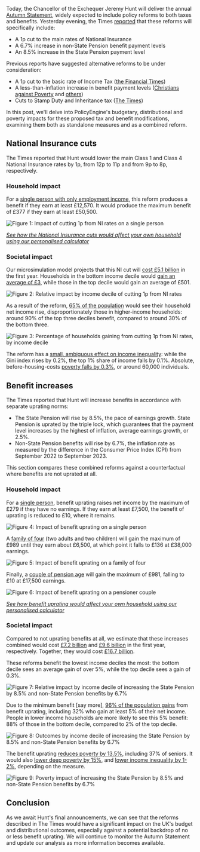 Today, the Chancellor of the Exchequer Jeremy Hunt will deliver the annual [Autumn Statement](https://commonslibrary.parliament.uk/what-is-the-autumn-statement/), widely expected to include policy reforms to both taxes and benefits. Yesterday evening, the Times [reported](https://www.thetimes.co.uk/article/national-living-wage-rise-jeremy-hunt-autumn-statement-j9f0pssxw) that these reforms will specifically include:

* A 1p cut to the main rates of National Insurance
* A 6.7% increase in non-State Pension benefit payment levels
* An 8.5% increase in the State Pension payment level

Previous reports have suggested alternative reforms to be under consideration:

* A 1p cut to the basic rate of Income Tax ([the Financial Times](https://www.ft.com/content/aafea716-30d5-4518-98fe-169f6995173e))
* A less-than-inflation increase in benefit payment levels ([Christians against Poverty](https://capuk.org/news-and-blog/what-will-be-in-the-autumn-statement) and [others](https://www.theguardian.com/society/2023/nov/15/jeremy-hunt-urged-not-to-use-sharp-fall-in-inflation-to-squeeze-benefits))
* Cuts to Stamp Duty and Inheritance tax ([The Times](https://www.thetimes.co.uk/article/autumn-statement-2023-predictions-jeremy-hunt-budget-tax-cuts-03sms6x82))

In this post, we'll delve into PolicyEngine's budgetary, distributional and poverty impacts for these proposed tax and benefit modifications, examining them both as standalone measures and as a combined reform.

## National Insurance cuts

The Times reported that Hunt would lower the main Class 1 and Class 4 National Insurance rates by 1p, from 12p to 11p and from 9p to 8p, respectively.

### Household impact

For a [single person with only employment income](https://policyengine.org/uk/household?focus=householdOutput.earnings&reform=37170&region=uk&timePeriod=2023&baseline=1&household=32608), this reform produces a benefit if they earn at least £12,570. It would produce the maximum benefit of £377 if they earn at least £50,500.

![Figure 1: Impact of cutting 1p from NI rates on a single person](https://user-images.githubusercontent.com/6076111/284797339-85e26a58-d5f9-4417-a2af-61f7106cf90e.png)

[*See how the National Insurance cuts would affect your own household using our personalised calculator*](https://policyengine.org/uk/household?focus=intro&reform=37170&region=uk&timePeriod=2023&baseline=1)

### Societal impact

Our microsimulation model projects that this NI cut will [cost £5.1 billion](https://policyengine.org/uk/policy?focus=policyOutput.netIncome&reform=37170&region=uk&timePeriod=2023&baseline=1) in the first year. Households in the bottom income decile would [gain an average of £3](https://policyengine.org/uk/policy?focus=policyOutput.decileAverageImpact&reform=37170&region=uk&timePeriod=2023&baseline=1), while those in the top decile would gain an average of £501.

![Figure 2: Relative impact by income decile of cutting 1p from NI rates](https://user-images.githubusercontent.com/35577657/284750143-6dd33e39-2fde-4739-9b26-9b2edc9f7edf.png)

As a result of the reform, [65% of the population](https://policyengine.org/uk/policy?focus=policyOutput.intraDecileImpact&reform=37170&region=uk&timePeriod=2023&baseline=1) would see their household net income rise, disproportionately those in higher-income households: around 90% of the top three deciles benefit, compared to around 30% of the bottom three.

![Figure 3: Percentage of households gaining from cutting 1p from NI rates, by income decile](https://user-images.githubusercontent.com/35577657/284752238-d29e939a-c5e9-4bc4-a712-3a6522833160.png)

The reform has a [small, ambiguous effect on income inequality](https://policyengine.org/uk/policy?focus=policyOutput.inequalityImpact&reform=37170&region=uk&timePeriod=2023&baseline=1): while the Gini index rises by 0.2%, the top 1% share of income falls by 0.1%. Absolute, before-housing-costs [poverty falls by 0.3%](https://policyengine.org/uk/policy?focus=policyOutput.povertyImpact&reform=37170&region=uk&timePeriod=2023&baseline=1), or around 60,000 individuals.

## Benefit increases

The Times reported that Hunt will increase benefits in accordance with separate uprating norms:

* The State Pension will rise by 8.5%, the pace of earnings growth. State Pension is uprated by the triple lock, which guarantees that the payment level increases by the highest of inflation, average earnings growth, or 2.5%.
* Non-State Pension benefits will rise by 6.7%, the inflation rate as measured by the difference in the Consumer Price Index (CPI) from September 2022 to September 2023.

This section compares these combined reforms against a counterfactual where benefits are not uprated at all.

### Household impact

For a [single person](https://policyengine.org/uk/household?focus=householdOutput.earnings&reform=37185&region=uk&timePeriod=2023&baseline=1&household=32608), benefit uprating raises net income by the maximum of £279 if they have no earnings. If they earn at least £7,500, the benefit of uprating is reduced to £10, where it remains.

![Figure 4: Impact of benefit uprating on a single person](https://user-images.githubusercontent.com/6076111/284802619-1be7078f-6383-49b4-a351-bf566befa47a.png)

A [family of four](https://policyengine.org/uk/household?focus=householdOutput.earnings&reform=37185&region=uk&timePeriod=2023&baseline=1&household=35960) (two adults and two children) will gain the maximum of £989 until they earn about £6,500, at which point it falls to £136 at £38,000 earnings.

![Figure 5: Impact of benefit uprating on a family of four](https://user-images.githubusercontent.com/6076111/284803407-bd64312d-a0a0-4a1c-94b6-8181953512f0.png)

Finally, a [couple of pension age](https://policyengine.org/uk/household?focus=householdOutput.earnings&reform=37185&region=uk&timePeriod=2023&baseline=1&household=35963) will gain the maximum of £981, falling to £10 at £17,500 earnings.

![Figure 6: Impact of benefit uprating on a pensioner couple](https://user-images.githubusercontent.com/6076111/284803535-14b3592a-2895-4cb0-a9e2-c0a7d175b56e.png)

[*See how benefit uprating would affect your own household using our personalised calculator*](https://policyengine.org/uk/household?focus=intro&reform=37185&region=uk&timePeriod=2023&baseline=1)

### Societal impact

Compared to not uprating benefits at all, we estimate that these increases combined would cost [£7.2 billion](https://policyengine.org/uk/policy?focus=policyOutput.netIncome&reform=37191&region=uk&timePeriod=2023&baseline=1) and [£9.6 billion](https://policyengine.org/uk/policy?focus=policyOutput.netIncome&reform=37181&region=uk&timePeriod=2023&baseline=1) in the first year, respectively. Together, they would cost [£16.7 billion](https://policyengine.org/uk/policy?focus=policyOutput.detailedBudgetaryImpact&reform=37185&region=uk&timePeriod=2023&baseline=1).

These reforms benefit the lowest income deciles the most: the bottom decile sees an average gain of over 5%, while the top decile sees a gain of 0.3%.

![Figure 7: Relative impact by income decile of increasing the State Pension by 8.5% and non-State Pension benefits by 6.7%](https://user-images.githubusercontent.com/35577657/284753381-e9f211ac-4309-454a-8586-16dd892430ef.png)

Due to the minimum benefit [say more], [96% of the population gains](https://policyengine.org/uk/policy?focus=policyOutput.intraDecileImpact&reform=37185&region=uk&timePeriod=2023&baseline=1) from benefit uprating, including 32% who gain at least 5% of their net income. People in lower income households are more likely to see this 5% benefit: 88% of those in the bottom decile, compared to 2% of the top decile.

![Figure 8: Outcomes by income decile of increasing the State Pension by 8.5% and non-State Pension benefits by 6.7%](https://user-images.githubusercontent.com/6076111/284803038-7a97ab3d-99c8-4ad6-8be3-0275c2fc7d3e.png)

The benefit uprating [reduces poverty by 13.5%](https://policyengine.org/uk/policy?focus=policyOutput.povertyImpact&reform=37185&region=uk&timePeriod=2023&baseline=1), including 37% of seniors. It would also [lower deep poverty by 15%](https://policyengine.org/uk/policy?focus=policyOutput.deepPovertyImpact&reform=37185&region=uk&timePeriod=2023&baseline=1), and [lower income inequality by 1-2%](https://policyengine.org/uk/policy?focus=policyOutput.inequalityImpact&reform=37185&region=uk&timePeriod=2023&baseline=1), depending on the measure.

![Figure 9: Poverty impact of increasing the State Pension by 8.5% and non-State Pension benefits by 6.7%](https://user-images.githubusercontent.com/6076111/284803138-e6c0c060-b73c-4782-821a-f496323c4efc.png)

## Conclusion

As we await Hunt's final announcements, we can see that the reforms described in The Times would have a significant impact on the UK's budget and distributional outcomes, especially against a potential backdrop of no or less benefit uprating. We will continue to monitor the Autumn Statement and update our analysis as more information becomes available.

